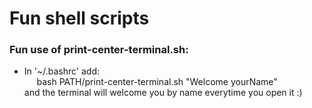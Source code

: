 # Fun shell scripts

### Fun use of print-center-terminal.sh:  
  - In '~/.bashrc' add:  
     bash PATH/print-center-terminal.sh "Welcome yourName"  
	and the terminal will welcome you by name everytime you open it :)

